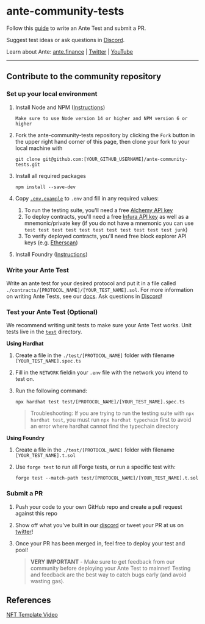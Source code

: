 # ante-community-tests

Follow this [guide](https://docs.ante.finance/ante/for-developers/writing-ante-tests) to write an Ante Test and submit a PR.

Suggest test ideas or ask questions in [Discord](https://discord.gg/ante).

Learn about Ante: [ante.finance](https://www.ante.finance/) | [Twitter](https://twitter.com/AnteFinance) | [YouTube](https://www.youtube.com/channel/UCJ7wxiuzI2SKw3U2gB2ZqDA)

---

## Contribute to the community repository

### Set up your local environment

1. Install Node and NPM ([Instructions](https://docs.npmjs.com/downloading-and-installing-node-js-and-npm))
    ```
    Make sure to use Node version 14 or higher and NPM version 6 or higher
    ```

2. Fork the ante-community-tests repository by clicking the `Fork` button in the upper right hand corner of this page, then clone your fork to your local machine with
    ```
    git clone git@github.com:[YOUR_GITHUB_USERNAME]/ante-community-tests.git
    ```

3. Install all required packages
    ```
    npm install --save-dev
    ```

4. Copy [`.env.example`](./.env.example) to `.env` and fill in any required values:
    1. To run the testing suite, you'll need a free [Alchemy API key](https://auth.alchemy.com/signup)
    2. To deploy contracts, you'll need a free [Infura API key](https://app.infura.io/register) as well as a mnemonic/private key (if you do not have a mnemonic you can use `test test test test test test test test test test test junk`)
    3. To verify deployed contracts, you'll need free block explorer API keys (e.g. [Etherscan](https://etherscan.io/register))
    
5. Install Foundry ([Instructions](https://book.getfoundry.sh/getting-started/installation))


### Write your Ante Test

Write an ante test for your desired protocol and put it in a file called `./contracts/[PROTOCOL_NAME]/[YOUR_TEST_NAME].sol`. For more information on writing Ante Tests, see our [docs](https://docs.ante.finance/). Ask questions in [Discord](https://discord.gg/yaJthzNdNG)!

### Test your Ante Test (Optional)
We recommend writing unit tests to make sure your Ante Test works. Unit tests live in the [`test`](./test/) directory.

**Using Hardhat**

1. Create a file in the `./test/[PROTOCOL_NAME]` folder with filename `[YOUR_TEST_NAME].spec.ts`

2. Fill in the `NETWORK` fieldin your `.env` file with the network you intend to test on.

3. Run the following command:
    ```
    npx hardhat test test/[PROTOCOL_NAME]/[YOUR_TEST_NAME].spec.ts
    ```
    >Troubleshooting: If you are trying to run the testing suite with `npx hardhat test`, you must run `npx hardhat typechain` first to avoid an error where hardhat cannot find the typechain directory

**Using Foundry**

1. Create a file in the `./test/[PROTOCOL_NAME]` folder with filename `[YOUR_TEST_NAME].t.sol`

2. Use `forge test` to run all Forge tests, or run a specific test with:
    ```
    forge test --match-path test/[PROTOCOL_NAME]/[YOUR_TEST_NAME].t.sol
    ```

### Submit a PR

1. Push your code to your own GitHub repo and create a pull request against this repo

2. Show off what you've built in our [discord](https://discord.gg/yaJthzNdNG) or tweet your PR at us on [twitter](https://twitter.com/antefinance)!

3. Once your PR has been merged in, feel free to deploy your test and pool!
    >**VERY IMPORTANT** - Make sure to get feedback from our community before deploying your Ante Test to mainnet! Testing and feedback are the best way to catch bugs early (and avoid wasting gas).

## References

[NFT Template Video](https://youtu.be/_qiGWIAyx6k)
